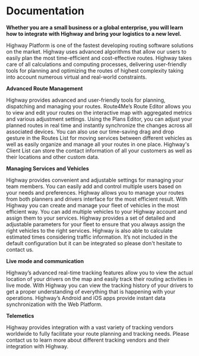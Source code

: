 # Documentation

**Whether you are a small business or a global enterprise, you will learn how to integrate with Highway and bring your logistics to a new level.**

Highway Platform is one of the fastest developing routing software solutions on the market. Highway uses advanced algorithms that allow our users to easily plan the most time-efficient and cost-effective routes. Highway takes care of all calculations and computing processes, delivering user-friendly tools for planning and optimizing the routes of highest complexity taking into account numerous virtual and real-world constraints.

**Advanced Route Management**

Highway provides advanced and user-friendly tools for planning, dispatching and managing your routes. Route4Me’s Route Editor allows you to view and edit your routes on the interactive map with aggregated metrics and various adjustment settings. Using the Plans Editor, you can adjust your planned routes in real time and instantly synchronize the changes across all associated devices. You can also use our time-saving drag and drop gesture in the Routes List for moving services between different vehicles as well as easily organize and manage all your routes in one place. Highway's Client List can store the contact information of all your customers as well as their locations and other custom data.

**Managing Services and Vehicles**

Highway provides convenient and adjustable settings for managing your team members. You can easily add and control multiple users based on your needs and preferences. Highway allows you to manage your routes from both planners and drivers interface for the most efficient result. With Highway you can create and manage your fleet of vehicles in the most efficient way. You can add multiple vehicles to your Highway account and assign them to your services. Highway provides a set of detailed and adjustable parameters for your fleet to ensure that you always assign the right vehicles to the right services. Highway is also able to calculate estimated times considering traffic information. It’s not included in the default configuration but it can be integrated so please don't hesitate to contact us.

**Live mode and communication**

Highway’s advanced real-time tracking features allow you to view the actual location of your drivers on the map and easily track their routing activities in live mode. With Highway you can view the tracking history of your drivers to get a proper understanding of everything that is happening with your operations. Highway’s Android and iOS apps provide instant data synchronization with the Web Platform.

**Telemetics**

Highway provides integration with a vast variety of tracking vendors worldwide to fully facilitate your route planning and tracking needs. Please contact us to learn more about different tracking vendors and their integration with Highway.